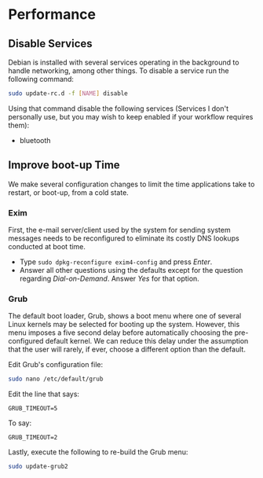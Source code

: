 # Performance

## Disable Services

Debian is installed with several services operating in the background to handle networking, among other things. To disable a service run the following command:

```bash
sudo update-rc.d -f [NAME] disable
```

Using that command disable the following services (Services I don't personally use, but you may wish to keep enabled if your workflow requires them):

* bluetooth

## Improve boot-up Time

We make several configuration changes to limit the time applications take to restart, or boot-up, from a cold state.

### Exim

First, the e-mail server/client used by the system for sending system messages needs to be reconfigured to eliminate its costly DNS lookups conducted at boot time.

* Type `sudo dpkg-reconfigure exim4-config` and press _Enter_.
* Answer all other questions using the defaults except for the question regarding _Dial-on-Demand_. Answer _Yes_ for that option.

### Grub

The default boot loader, Grub, shows a boot menu where one of several Linux kernels may be selected for booting up the system. However, this menu imposes a five second delay before automatically choosing the pre-configured default kernel. We can reduce this delay under the assumption that the user will rarely, if ever, choose a different option than the default.

Edit Grub's configuration file:

```bash
sudo nano /etc/default/grub
```

Edit the line that says:

```
GRUB_TIMEOUT=5
```

To say:

```
GRUB_TIMEOUT=2
```

Lastly, execute the following to re-build the Grub menu:

```bash
sudo update-grub2
```
